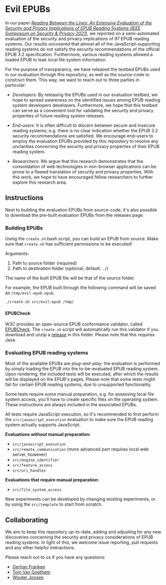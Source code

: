 # Evil EPUBs

In our paper [_Reading Between the Lines: An Extensive Evaluation of the Security and Privacy Implications of EPUB Reading Systems (IEEE Symposium on Security & Privacy 2021)_](https://www.computer.org/csdl/pds/api/csdl/proceedings/download-article/1mbmHAQitna/pdf), we reported on a semi-automated evaluation of the security and privacy implications of 97 EPUB reading systems.
Our results uncovered that almost all of the JavaScript-supporting reading systems do not satisfy the security recommendations of the official EPUB 3.2 specification.
Furthermore, various reading systems allowed a loaded EPUB to leak local file system information.

For the purpose of transparancy, we have released the testbed EPUBs used in our evaluation through this repository, as well as the source-code to construct them.
This way, we want to reach out to three parties in particular:

* _Developers_:
By releasing the EPUBs used in our evaluation testbed, we hope to spread awareness on the identified issues among EPUB reading system developers developers.
Furthermore, we hope that this testbed can serve as a convenient tool for validating the security and privacy properties of future reading system releases.

* _End-users_:
It is often difficult to discern between secure and insecure reading systems; e.g. there is no clear indication whether the EPUB 3.2 security recommendations are satisfied.
We encourage end-users to employ the evaluation EPUBs provided by this repository to resolve any unclarities concerning the security and privacy properties of their EPUB reading system.

* _Researchers_:
We argue that this research demonstrates that the consolidation of web technologies in non-browser applications can be prone to a flawed translation of security and privacy properties.
With this work, we hope to have encouraged fellow researchers to further explore this research area.


## Instructions

Next to building the evaluation EPUBs from source-code, it's also possible to download the pre-built evaluation EPUBs from the releases page.


### Building EPUBs

Using the `create.sh` bash script, you can build an EPUB from source. Make sure that `create.sh` has sufficient permissions to be executed!

Arguments:
1. Path to source folder (required)
2. Path to destination folder (optional, default: `./`)

The name of the built EPUB file will be that of the source folder.

For example, the EPUB built through the following command will be saved as `/tmp/evil-epub.epub`.

```bash
./create.sh src/evil-epub /tmp/
```

#### EPUBCheck

W3C provides an open-source EPUB conformance validator, called [EPUBCheck](https://github.com/w3c/epubcheck).
The `create.sh` script will automatically run this validator if you download and unzip a [release](https://github.com/w3c/epubcheck/releases) in this folder.
Please note that this requires Java.


### Evaluating EPUB reading systems

Most of the available EPUBs are _plug-and-play_; the evaluation is performed by simply loading the EPUB into the to-be-evaluated EPUB reading system.
Upon rendering, the included tests will be executed, after which the results will be displayed on the EPUB's pages.
Please note that some tests might fail for certain EPUB reading systems, due to unsupported functionality.

Some tests require some manual preparation, e.g. for assessing local file system access, you'll have to create specific files on the operating system.
These instructions are always included in the associated EPUBs.

All tests require JavaScript execution, so it's recommended to first perform the `src/javascript_execution` evaluation to make sure the EPUB reading system actually supports JavaScript.

**Evaluations without manual preparation:**
* `src/javascript_execution`
* `src/remote_communication` (more advanced part requires local web server, however)
* `src/engine_identifier`
* `src/feature_access`
* `src/uri_handles`

**Evaluations that require manual preparation:**
* `src/file_system_access`

New experiments can be developed by changing existing experiments, or by using the `src/template` to start from scratch.


## Collaborating

We aim to keep this repository up-to-date, adding and adjusting for any new discoveries concerning the security and privacy considerations of EPUB reading systems.
In light of this, we welcome issue reporting, pull requests and any other helpful interactions.

Please reach out to us if you have any questions:
* [Gertjan Franken](https://distrinet.cs.kuleuven.be/people/gertjan)
* [Tom Van Goethem](https://distrinet.cs.kuleuven.be/people/tomv)
* [Wouter Joosen](https://distrinet.cs.kuleuven.be/people/wouter)
